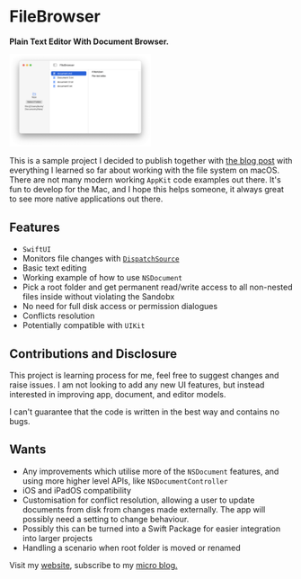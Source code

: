 # FileBrowser

<strong>Plain Text Editor With Document Browser.</strong>

<img src="screenshot.png" width="50%" alt="3 pane Mac application with select folder button list of files and text editor">

This is a sample project I decided to publish together with [the blog post][1] with everything 
I learned so far about working with the file system on macOS. There are not many modern working `AppKit` code examples out there. 
It's fun to develop for the Mac, and I hope this helps someone, it always great to 
see more native applications out there. 

## Features

- `SwiftUI`
- Monitors file changes with [`DispatchSource`][2] 
- Basic text editing
- Working example of how to use `NSDocument`
- Pick a root folder and get permanent read/write access to all non-nested files inside without violating the Sandobx
- No need for full disk access or permission dialogues 
- Conflicts resolution
- Potentially compatible with `UIKit`

## Contributions and Disclosure

This project is learning process for me, feel free to suggest changes and raise issues. I am not looking to add any new UI features, but instead interested in improving app, document, and editor models. 

I can't guarantee that the code is written in the best way and contains no bugs.

## Wants

- Any improvements which utilise more of the `NSDocument` features, and using more higher level APIs, like `NSDocumentController`
- iOS and iPadOS compatibility
- Customisation for conflict resolution, allowing a user to update documents from disk from changes made externally. The app will possibly need a setting to change behaviour.
- Possibly this can be turned into a Swift Package for easier integration into larger projects
- Handling a scenario when root folder is moved or renamed

Visit my [website](https://www.cocoa.productions), subscribe to my [micro blog.](https://micro.cocoaswitch.com)

[1]: https://micro.cocoaswitch.com/2023/04/06/working-with-file.html
[2]: https://developer.apple.com/documentation/dispatch/dispatchsource
